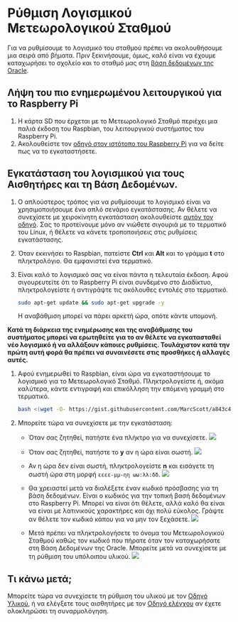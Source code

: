 # Ρύθμιση Λογισμικού Μετεωρολογικού Σταθμού

Για να ρυθμίσουμε το λογισμικό του σταθμού πρέπει να ακολουθήσουμε μια σειρά από βήματα. Πριν ξεκινήσουμε, όμως, καλό είναι να έχουμε καταχωρήσει το σχολείο και το σταθμό μας στη [βάση δεδομένων της Oracle](register.md).

## Λήψη του πιο ενημερωμένου λειτουργικού για το Raspberry Pi 
1. Η κάρτα SD που έρχεται με το Μετεωρολογικό Σταθμό περιέχει μια παλιά έκδοση του Raspbian, του λειτουργικού συστήματος του Raspberry Pi.
1. Ακολουθείστε τον [οδηγό στον ιστότοπο του Raspberry Pi](https://www.raspberrypi.org/learning/software-guide/) για να δείτε πως να το εγκαταστήσετε.

## Εγκατάσταση του λογισμικού για τους Αισθητήρες και τη Βάση Δεδομένων.

1. Ο απλούστερος τρόπος για να ρυθμίσουμε το λογισμικό είναι να χρησιμοποιήσουμε ένα απλό σενάριο εγκατάστασης. Αν θέλετε να συνεχίσετε με χειροκίνητη εγκατάσταση ακολουθείστε [αυτόν τον οδηγό](manual-setup.md).
Σας το προτείνουμε μόνο αν νιώθετε σιγουριά με το τερματικό του Linux, ή θέλετε να κάνετε τροποποιήσεις στις ρυθμίσεις εγκατάστασης.

1. Όταν εκκινήσει το Raspbian, πατείστε **Ctrl** και **Alt** και το γράμμα **t** στο πληκτρολόγιο. Θα εμφανιστεί ένα τερματικό.

1. Είναι καλό το λογισμικό σας να είναι πάντα η τελευταία έκδοση. Αφού σιγουρευτείτε ότι το Raspberry Pi είναι συνδεμένο στο Διαδίκτυο, πληκτρολογείστε ή αντιγράψτε τις ακόλουθες εντολές στο τερματικό.

   ```bash
   sudo apt-get update && sudo apt-get upgrade -y
   ```
   Η αναβάθμιση μπορεί να πάρει αρκετή ώρα, οπότε κάντε υπομονή.

  **Κατά τη διάρκεια της ενημέρωσης και της αναβάθμισης του συστήματος μπορεί να ερωτηθείτε για το αν θέλετε να εγκατασταθεί νέο λογισμικό ή να αλλάξουν κάποιες ρυθμίσεις. Τουλάχιστον κατά την πρώτη αυτή φορά θα πρέπει να συναινέσετε στις προσθήκες ή αλλαγές αυτές.**
  
1. Αφού ενημερωθεί το Raspbian, είναι ώρα να εγκαταστήσουμε το λογισμικό για το Μετεωρολογικό Σταθμό. Πληκτρολογείστε ή, ακόμα καλύτερα, κάντε εντιγραφή και επικόλληση την επόμενη γραμμή στο τερματικό.

	```bash
	bash <(wget -O- https://gist.githubusercontent.com/MarcScott/a843c4dd4dfa3934b3de7b1fc0beadf8/raw/e65fd1c178202cf4ad8d4361ed5dcc1eeb2bb8d5/weather_install.sh)
	```

1. Μπορείτε τώρα να συνεχίσετε με την εγκατάσταση:
    - Όταν σας ζητηθεί, πατήστε ένα πλήκτρο για να συνεχίσετε.
	![](images/install_01.png)
	
    - Όταν σας ζητηθεί, πατήστε το **y** αν η ώρα είναι σωστή.
	![](images/install_02.png)
	
	- Αν η ώρα δεν είναι σωστή, πληκτρολογείστε **n** και εισάγετε τη σωστή ώρα στη μορφή `εεεε-μμ-ηη ωω:λλ:δδ`.
	![](images/install_03.png)
	
	- Θα χρειαστεί μετά να διαλέξετε έναν κωδικό πρόσβασης για τη βάση δεδομένων. Είναι ο κωδικός για την τοπική βασή δεδομένων στο Raspberry Pi. Μπορεί να είναι ότι θέλετε, αλλά καλό θα είναι να είναι με λατινικούς χαρακτήρες και όχι πολύ εύκολος. Γράψτε αν θέλετε τον κωδικό κάπου για να μην τον ξεχάσετε.
	![](images/install_04.png)
	
	- Μετά πρέπει να πληκτρολογήσετε το όνομα του Μετεωρολογικού Σταθμού καθώς τον κωδικό που πήρατε όταν τον καταχωρήσατε στη Βάση Δεδομένων της Oracle. Μπορείτε μετά να συνεχίσετε με τη ρύθμιση του υπόλοιπου υλικού.
	![](images/install_05.png)

## Τι κάνω μετά;

Μπορείτε τώρα να συνεχίσετε τη ρύθμιση του υλικού με τον [Οδηγό Υλικού](build2.md), ή να ελέγξετε τους αισθητήρες με τον [Οδηγό ελέγχου](test.md) αν έχετε ολοκληρώσει τη συναρμολόγηση.

